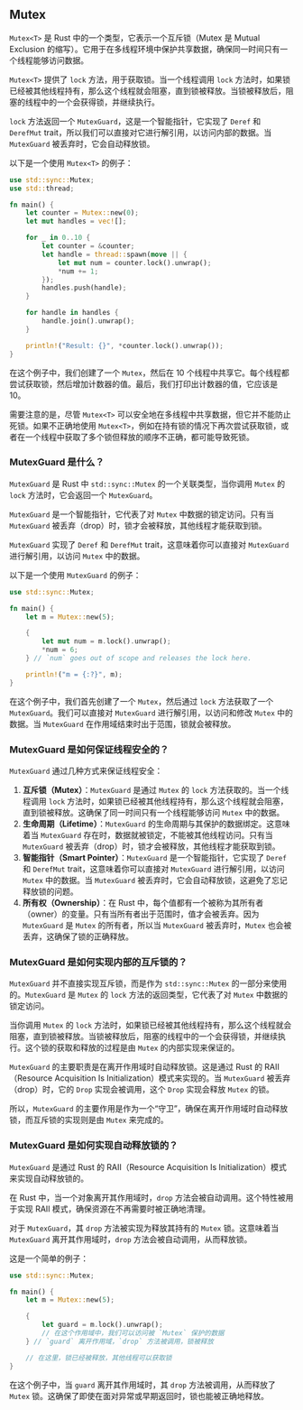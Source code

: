 ## Mutex

`Mutex<T>` 是 Rust 中的一个类型，它表示一个互斥锁（Mutex 是 Mutual Exclusion 的缩写）。它用于在多线程环境中保护共享数据，确保同一时间只有一个线程能够访问数据。

`Mutex<T>` 提供了 `lock` 方法，用于获取锁。当一个线程调用 `lock` 方法时，如果锁已经被其他线程持有，那么这个线程就会阻塞，直到锁被释放。当锁被释放后，阻塞的线程中的一个会获得锁，并继续执行。

`lock` 方法返回一个 `MutexGuard`，这是一个智能指针，它实现了 `Deref` 和 `DerefMut` trait，所以我们可以直接对它进行解引用，以访问内部的数据。当 `MutexGuard` 被丢弃时，它会自动释放锁。

以下是一个使用 `Mutex<T>` 的例子：

```rust
use std::sync::Mutex;
use std::thread;

fn main() {
    let counter = Mutex::new(0);
    let mut handles = vec![];

    for _ in 0..10 {
        let counter = &counter;
        let handle = thread::spawn(move || {
            let mut num = counter.lock().unwrap();
            *num += 1;
        });
        handles.push(handle);
    }

    for handle in handles {
        handle.join().unwrap();
    }

    println!("Result: {}", *counter.lock().unwrap());
}
```

在这个例子中，我们创建了一个 `Mutex`，然后在 10 个线程中共享它。每个线程都尝试获取锁，然后增加计数器的值。最后，我们打印出计数器的值，它应该是 10。

需要注意的是，尽管 `Mutex<T>` 可以安全地在多线程中共享数据，但它并不能防止死锁。如果不正确地使用 `Mutex<T>`，例如在持有锁的情况下再次尝试获取锁，或者在一个线程中获取了多个锁但释放的顺序不正确，都可能导致死锁。

### MutexGuard 是什么？

`MutexGuard` 是 Rust 中 `std::sync::Mutex` 的一个关联类型，当你调用 `Mutex` 的 `lock` 方法时，它会返回一个 `MutexGuard`。

`MutexGuard` 是一个智能指针，它代表了对 `Mutex` 中数据的锁定访问。只有当 `MutexGuard` 被丢弃（drop）时，锁才会被释放，其他线程才能获取到锁。

`MutexGuard` 实现了 `Deref` 和 `DerefMut` trait，这意味着你可以直接对 `MutexGuard` 进行解引用，以访问 `Mutex` 中的数据。

以下是一个使用 `MutexGuard` 的例子：

```rust
use std::sync::Mutex;

fn main() {
    let m = Mutex::new(5);

    {
        let mut num = m.lock().unwrap();
        *num = 6;
    } // `num` goes out of scope and releases the lock here.

    println!("m = {:?}", m);
}
```

在这个例子中，我们首先创建了一个 `Mutex`，然后通过 `lock` 方法获取了一个 `MutexGuard`。我们可以直接对 `MutexGuard` 进行解引用，以访问和修改 `Mutex` 中的数据。当 `MutexGuard` 在作用域结束时出于范围，锁就会被释放。

### MutexGuard 是如何保证线程安全的？

`MutexGuard` 通过几种方式来保证线程安全：

1. **互斥锁（Mutex）**：`MutexGuard` 是通过 `Mutex` 的 `lock` 方法获取的。当一个线程调用 `lock` 方法时，如果锁已经被其他线程持有，那么这个线程就会阻塞，直到锁被释放。这确保了同一时间只有一个线程能够访问 `Mutex` 中的数据。
2. **生命周期（Lifetime）**：`MutexGuard` 的生命周期与其保护的数据绑定。这意味着当 `MutexGuard` 存在时，数据就被锁定，不能被其他线程访问。只有当 `MutexGuard` 被丢弃（drop）时，锁才会被释放，其他线程才能获取到锁。
3. **智能指针（Smart Pointer）**：`MutexGuard` 是一个智能指针，它实现了 `Deref` 和 `DerefMut` trait，这意味着你可以直接对 `MutexGuard` 进行解引用，以访问 `Mutex` 中的数据。当 `MutexGuard` 被丢弃时，它会自动释放锁，这避免了忘记释放锁的问题。
4. **所有权（Ownership）**：在 Rust 中，每个值都有一个被称为其所有者（owner）的变量。只有当所有者出于范围时，值才会被丢弃。因为 `MutexGuard` 是 `Mutex` 的所有者，所以当 `MutexGuard` 被丢弃时，`Mutex` 也会被丢弃，这确保了锁的正确释放。

### MutexGuard 是如何实现内部的互斥锁的？

`MutexGuard` 并不直接实现互斥锁，而是作为 `std::sync::Mutex` 的一部分来使用的。`MutexGuard` 是 `Mutex` 的 `lock` 方法的返回类型，它代表了对 `Mutex` 中数据的锁定访问。

当你调用 `Mutex` 的 `lock` 方法时，如果锁已经被其他线程持有，那么这个线程就会阻塞，直到锁被释放。当锁被释放后，阻塞的线程中的一个会获得锁，并继续执行。这个锁的获取和释放的过程是由 `Mutex` 的内部实现来保证的。

`MutexGuard` 的主要职责是在离开作用域时自动释放锁。这是通过 Rust 的 RAII（Resource Acquisition Is Initialization）模式来实现的。当 `MutexGuard` 被丢弃（drop）时，它的 `Drop` 实现会被调用，这个 `Drop` 实现会释放 `Mutex` 的锁。

所以，`MutexGuard` 的主要作用是作为一个“守卫”，确保在离开作用域时自动释放锁，而互斥锁的实现则是由 `Mutex` 来完成的。

### MutexGuard 是如何实现自动释放锁的？

`MutexGuard` 是通过 Rust 的 RAII（Resource Acquisition Is Initialization）模式来实现自动释放锁的。

在 Rust 中，当一个对象离开其作用域时，`drop` 方法会被自动调用。这个特性被用于实现 RAII 模式，确保资源在不再需要时被正确地清理。

对于 `MutexGuard`，其 `drop` 方法被实现为释放其持有的 `Mutex` 锁。这意味着当 `MutexGuard` 离开其作用域时，`drop` 方法会被自动调用，从而释放锁。

这是一个简单的例子：

```rust
use std::sync::Mutex;

fn main() {
    let m = Mutex::new(5);

    {
        let guard = m.lock().unwrap();
        // 在这个作用域中，我们可以访问被 `Mutex` 保护的数据
    } // `guard` 离开作用域，`drop` 方法被调用，锁被释放

    // 在这里，锁已经被释放，其他线程可以获取锁
}
```

在这个例子中，当 `guard` 离开其作用域时，其 `drop` 方法被调用，从而释放了 `Mutex` 锁。这确保了即使在面对异常或早期返回时，锁也能被正确地释放。